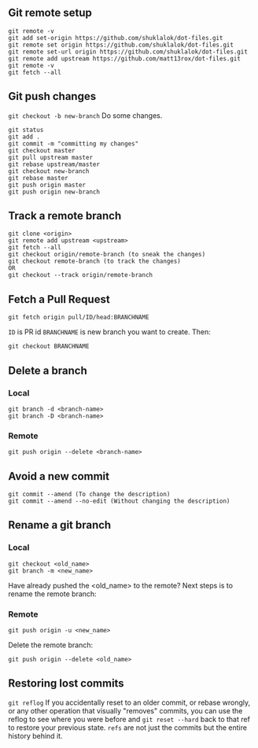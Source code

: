 ## Git remote setup
```
git remote -v
git add set-origin https://github.com/shuklalok/dot-files.git
git remote set origin https://github.com/shuklalok/dot-files.git
git remote set-url origin https://github.com/shuklalok/dot-files.git
git remote add upstream https://github.com/matt13rox/dot-files.git
git remote -v
git fetch --all
```
## Git push changes
```git checkout -b new-branch```
Do some changes.
```
git status
git add .
git commit -m "committing my changes"
git checkout master
git pull upstream master
git rebase upstream/master
git checkout new-branch
git rebase master
git push origin master
git push origin new-branch 
```
## Track a remote branch
```
git clone <origin>
git remote add upstream <upstream>
git fetch --all
git checkout origin/remote-branch (to sneak the changes)
git checkout remote-branch (to track the changes)
OR
git checkout --track origin/remote-branch
```
## Fetch a Pull Request
```
git fetch origin pull/ID/head:BRANCHNAME
```
```ID``` is PR id
```BRANCHNAME``` is new branch you want to create.
Then:
```
git checkout BRANCHNAME
```
## Delete a branch
### Local
```
git branch -d <branch-name>
git branch -D <branch-name>
```
### Remote
```
git push origin --delete <branch-name>
```
## Avoid a new commit
```
git commit --amend (To change the description)
git commit --amend --no-edit (Without changing the description)
```
## Rename a git branch
### Local
```
git checkout <old_name>
git branch -m <new_name>
```
Have already pushed the <old_name> to the remote?
Next steps is to rename the remote branch:
### Remote
```
git push origin -u <new_name>
```
Delete the remote branch:
```
git push origin --delete <old_name>
```
## Restoring lost commits
```git reflog```
If you accidentally reset to an older commit, or rebase wrongly, or any other operation that visually "removes" commits, you can use the reflog to see where you were before and ```git reset --hard``` back to that ref to restore your previous state. ```refs``` are not just the commits but the entire history behind it.
